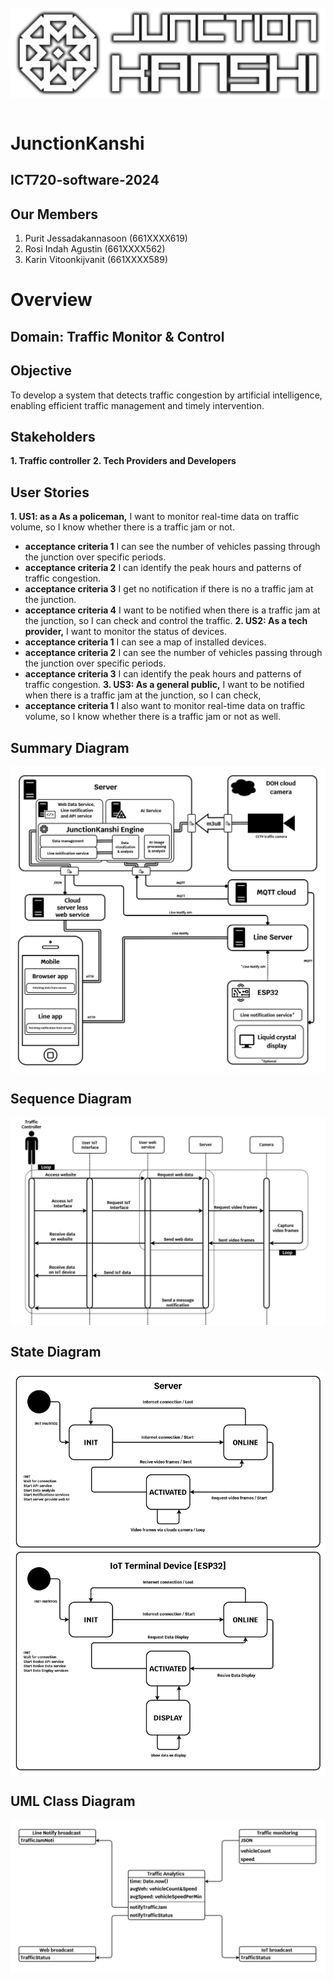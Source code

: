 <br>
<img src="https://github.com/karinzaa/JunctionKanshi/blob/main/images/JunctionKanshiLogoLandscape.png" style="display: block; margin-left: auto; margin-right: auto; width: auto;" alt="JunctionKansh Logo">
</br>

# JunctionKanshi
## ICT720-software-2024
## Our Members
1. Purit Jessadakannasoon (661XXXX619)
2. Rosi Indah Agustin (661XXXX562)
3. Karin Vitoonkijvanit (661XXXX589)

# Overview     
## Domain: Traffic Monitor & Control

## Objective
To develop a system that detects traffic congestion by artificial intelligence, enabling efficient traffic management and timely intervention.

## Stakeholders
**1. Traffic controller**
**2. Tech Providers and Developers**

## User Stories
**1. US1: as a As a policeman,** I want to monitor real-time data on traffic volume, so I know whether there is a traffic jam or not.
   - **acceptance criteria 1** I can see the number of vehicles passing through the junction over specific periods.
   - **acceptance criteria 2** I can identify the peak hours and patterns of traffic congestion.
   - **acceptance criteria 3** I get no notification if there is no a traffic jam at the junction.
   - **acceptance criteria 4** I want to be notified when there is a traffic jam at the junction, so I can check and control the traffic.
**2. US2: As a tech provider,** I want to monitor the status of devices.
   - **acceptance criteria 1** I can see a map of installed devices.
   - **acceptance criteria 2** I can see the number of vehicles passing through the junction over specific periods.
   - **acceptance criteria 3** I can identify the peak hours and patterns of traffic congestion.
**3. US3: As a general public,** I want to be notified when there is a traffic jam at the junction, so I can check,
   - **acceptance criteria 1** I also want to monitor real-time data on traffic volume, so I know whether there is a traffic jam or not as well.

## Summary Diagram
<img align="center" src="https://github.com/karinzaa/JunctionKanshi/blob/main/images/JunctionKanshiDiagram.png"></img>

## Sequence Diagram
<img align="center" src="https://github.com/karinzaa/JunctionKanshi/blob/main/images/sequence_diagram.png"></img>

## State Diagram
<img align="center" src="https://github.com/karinzaa/JunctionKanshi/blob/main/images/state_diagram.png"></img>

## UML Class Diagram
<img align="center" src="https://github.com/karinzaa/JunctionKanshi/blob/main/images/UMLClassDiagram.png"></img>
